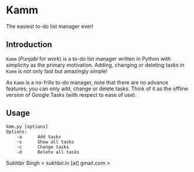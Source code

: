 Kamm
====

The easiest to-do list manager ever!

Introduction
------------

`Kamm` (*Punjabi* for *work*) is a to-do list manager written in Python with simplicity as the primary motivation. Adding, changing or deleting tasks in `Kamm` is not only fast but amazingly simple! 

As `Kamm` is a no-frills to-do manager, note that there are no advance features; you can only add, change or delete tasks. Think of it as the offline version of Google Tasks (with respect to ease of use).

Usage
-----
    kmm.py [options]
    Options:
        -a      Add tasks
        -s      Show all tasks
        -c      Change tasks
        -d      Delete all tasks

Sukhbir Singh < sukhbir.in [at] gmail.com >
